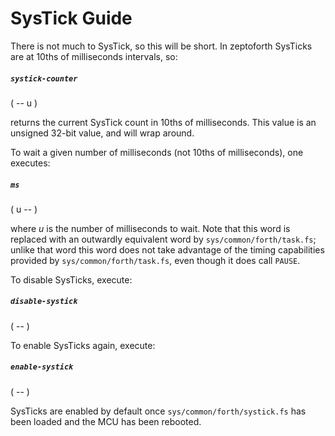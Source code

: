 # SysTick Guide

There is not much to SysTick, so this will be short. In zeptoforth SysTicks are at 10ths of milliseconds intervals, so:

##### `systick-counter`
( -- u )

returns the current SysTick count in 10ths of milliseconds. This value is an unsigned 32-bit value, and will wrap around.

To wait a given number of milliseconds (not 10ths of milliseconds), one executes:

##### `ms`
( u -- )

where *u* is the number of milliseconds to wait. Note that this word is replaced with an outwardly equivalent word by `sys/common/forth/task.fs`; unlike that word this word does not take advantage of the timing capabilities provided by `sys/common/forth/task.fs`, even though it does call `PAUSE`.

To disable SysTicks, execute:

##### `disable-systick`
( -- )

To enable SysTicks again, execute:

##### `enable-systick`
( -- )

SysTicks are enabled by default once `sys/common/forth/systick.fs` has been loaded and the MCU has been rebooted.
